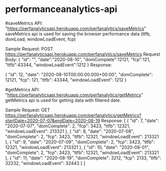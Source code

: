 # performanceanalytics-api
#saveMetrics API: "https://perfanalyticsapi.herokuapp.com/perfanalytics/saveMetrics"
    saveMetrics api is used for saving the browser performance data (ttfb, domLoad, windowLoadEvent, fcp)
    
 Sample Request: POST https://perfanalyticsapi.herokuapp.com/perfanalytics/saveMetrics
 Request Body:
               {
              "id": "",
              "date":"2020-08-10",
              "domComplete":12121,
              "fcp":121,
              "ttfb":43344,
              "windowLoadEvent":1212
              }
Response:

  {
    "id": 12,
    "date": "2020-08-10T00:00:00.000+00:00",
    "domComplete": 12121,
    "fcp": 121,
    "ttfb": 43344,
    "windowLoadEvent": 1212
}

#getMetrics API:  "https://perfanalyticsapi.herokuapp.com/perfanalytics/getMetrics"
    getMetrics api is used for getting data with filtered date.
    
    
Sample Request: GET https://perfanalyticsapi.herokuapp.com/perfanalytics/getMetrics?startDate=2020-07-07&endDate=2020-08-19
Response: 
[
    {
        "id": 7,
        "date": "2020-07-07",
        "domComplete": 2,
        "fcp": 3423,
        "ttfb": 12321,
        "windowLoadEvent": 213321
    },
    {
        "id": 8,
        "date": "2020-07-08",
        "domComplete": 2,
        "fcp": 3423,
        "ttfb": 12321,
        "windowLoadEvent": 213321
    },
    {
        "id": 9,
        "date": "2020-07-09",
        "domComplete": 2,
        "fcp": 3423,
        "ttfb": 12321,
        "windowLoadEvent": 213321
    },
    {
        "id": 10,
        "date": "2020-08-01",
        "domComplete": 2,
        "fcp": 3423,
        "ttfb": 12321,
        "windowLoadEvent": 213321
    },
    {
        "id": 11,
        "date": "2020-08-19",
        "domComplete": 3212,
        "fcp": 2133,
        "ttfb": 32232,
        "windowLoadEvent": 32443
    }
]
